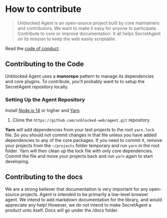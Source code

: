 # How to contribute

> Unblocked Agent is an open-source project built by core maintainers and contributors. We want to make it easy for anyone to participate. Contribute to core or improve documentation. It all helps SecretAgent on its mission to keep the web easily scriptable.

Read the [code of conduct](./code-of-conduct).

## Contributing to the Code

Unblocked Agent uses a **monorepo** pattern to manage its dependencies and core plugins. To contribute, you'll probably want to to setup the SecretAgent repository locally.

### Setting Up the Agent Repository

Install [Node.js 14](https://nodejs.org/en/download/) or higher and [Yarn](https://yarnpkg.com/lang/en/docs/install/).

1. Clone the `https://github.com/unblocked-web/agent.git` repository.

**Yarn** will add dependencies from your test projects to the root `yarn.lock` file. So you should not commit changes in that file unless you have added dependencies to any of the core packages. If you need to commit it, remove your projects from the `~/projects` folder temporary and run `yarn` in the root folder. Yarn will then clean up the lock file with only core dependencies. Commit the file and move your projects back and run `yarn` again to start developing.

## Contributing to the docs

We are a strong believer that documentation is very important for any open-source projects. Agent is intended to be primarily a low-level browser agent. We intend to add markdown documentation for the library, and would appreciate any help! However, we do not intend to make SecretAgent a product unto itself. Docs will go under the /docs folder.
